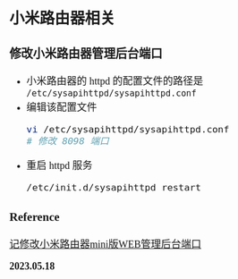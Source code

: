 <font size=4 face='楷体'>

## 小米路由器相关

### 修改小米路由器管理后台端口

- 小米路由器的 httpd 的配置文件的路径是
  `/etc/sysapihttpd/sysapihttpd.conf`
- 编辑该配置文件
  ```bash
  vi /etc/sysapihttpd/sysapihttpd.conf
  # 修改 8098 端口
  ```
- 重启 httpd 服务
  ```bash
  /etc/init.d/sysapihttpd restart
  ```

### Reference

[记修改小米路由器mini版WEB管理后台端口](https://web.vip.miui.com/page/info/mio/mio/detail?postId=2086946)

**2023.05.18**
